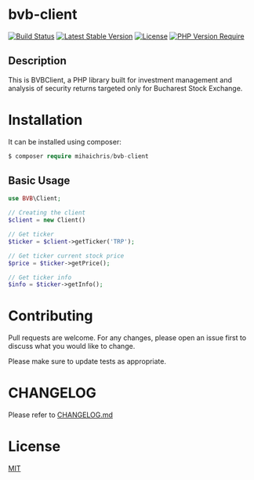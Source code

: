 # bvb-client

[![Build Status](https://github.com/mihaichris/bvb-client/actions/workflows/build.yml/badge.svg)](https://github.com/mihaichris/bvb-client/actions/workflows/build.yml) [![Latest Stable Version](http://poser.pugx.org/mihaichris/bvb-client/v)](https://packagist.org/packages/phpunit/phpunit) [![License](http://poser.pugx.org/mihaichris/bvb-client/license)](https://github.com/mihaichris/bvb-client/actions/workflows/build.yml) [![PHP Version Require](http://poser.pugx.org/mihaichris/bvb-client/require/php)](https://github.com/mihaichris/bvb-client/actions/workflows/build.yml)

## Description

This is BVBClient, a PHP library built for investment management and analysis of security returns targeted only for Bucharest Stock Exchange.

# Installation

It can be installed using composer:
```php
$ composer require mihaichris/bvb-client
```


## Basic Usage

```php
use BVB\Client;

// Creating the client
$client = new Client()

// Get ticker
$ticker = $client->getTicker('TRP');

// Get ticker current stock price
$price = $ticker->getPrice();

// Get ticker info
$info = $ticker->getInfo();

```

# Contributing
Pull requests are welcome. For any changes, please open an issue first to discuss what you would like to change.

Please make sure to update tests as appropriate.

# CHANGELOG
 Please refer to [CHANGELOG.md](https://github.com/mihaichris/bvb-client/blob/main/CHANGELOG.md)


# License
[MIT](https://opensource.org/licenses/MIT)
